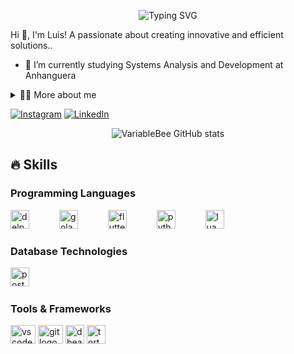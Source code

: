<!--título-->
<p align="center">
  <img src="https://readme-typing-svg.demolab.com?font=Fira+Code&weight=500&size=30&pause=1000&center=true&vCenter=true&width=435&lines=Hello+World" alt="Typing SVG" />
</p>

<!-- Presentation -->
<p>
  Hi 👋, I'm Luis! A passionate about creating innovative and efficient solutions..

  - 🌱 I’m currently studying Systems Analysis and Development at Anhanguera
</p>

<!-- Dropdown -->
<details>
  <summary>👨‍💻 More about me</summary>

  - 💬 I'm 20 years old and currently living in Brazil. I'm a software developer with experience in Delphi and PostgreSQL, using TortoiseSVN for version control. I also have knowledge of Python, Golang, Flutter, and Lua. I'm always looking to learn new technologies and improve my skills.

  - ⚡ I enjoy reading, watching movies, and gaming!
</details>

<!-- Links -->
[![Instagram](https://img.shields.io/badge/Instagram-E4405F?style=for-the-badge&logo=instagram&logoColor=white)](https://www.instagram.com/luiiss_otavio/)
[![LinkedIn](https://img.shields.io/badge/LinkedIn-0077B5?style=for-the-badge&logo=linkedin&logoColor=white)](https://www.linkedin.com/in/luis-ot%C3%A1vio-de-almeida-670a41235/)

<!-- GithubStats -->
<div align="center">
  
![VariableBee GitHub stats](https://github-readme-stats.vercel.app/api?username=luisotaviodev&show_icons=true&theme=github_dark)

</div>

###

## 🔥 Skills
<!-- Skills: Programming Languages -->
  <div style="flex-basis: 48%;">
    <h3>Programming Languages</h3>
      <img src="https://cdn-icons-png.flaticon.com/256/5968/5968252.png" height="30" alt="delphi logo"  />
      <img width="40" />
      <img src="https://go.dev/blog/go-brand/Go-Logo/PNG/Go-Logo_Blue.png" height="30" alt="golang logo"  />
      <img width="40" />
      <img src="https://static-00.iconduck.com/assets.00/flutter-icon-512x512-k9y8x41t.png" height="30" alt="flutter logo"  />
      <img width="40" />
      <img src="https://cdn.jsdelivr.net/gh/devicons/devicon/icons/python/python-original.svg" height="30" alt="python logo"  />
      <img width="40" />
      <img src="https://upload.wikimedia.org/wikipedia/commons/thumb/c/cf/Lua-Logo.svg/1024px-Lua-Logo.svg.png" height="30" alt="lua logo"  />
  </div>
  
<!-- Skills: Database Technologies -->
<h3>Database Technologies</h3>
<div align="left">
<img src="https://upload.wikimedia.org/wikipedia/commons/thumb/2/29/Postgresql_elephant.svg/1985px-Postgresql_elephant.svg.png" height="30" alt="postgresql logo"  />
  <img width="40" />
</div>
<!-- Skills: Tools & Frameworks -->
<div style="flex-basis: 48%;">
    <h3>Tools & Frameworks</h3>
    <img align="center" height="30" width="40" src="https://cdn.jsdelivr.net/gh/devicons/devicon/icons/vscode/vscode-original.svg" alt="vscode logo">
    <img align="center" height="30" width="40" src="https://cdn.jsdelivr.net/gh/devicons/devicon/icons/git/git-original.svg" alt="git logo">
    <img align="center" height="30" width="30" src="https://raw.githubusercontent.com/wiki/dbeaver/dbeaver/images/dbeaver-head.png" alt="dbeaver logo">
    <img align="center" height="30" width="30" src="https://devpost.com.br/wp-content/uploads/2021/03/logo-256x256-1.png" alt="tortoise svn logo">
</div>
